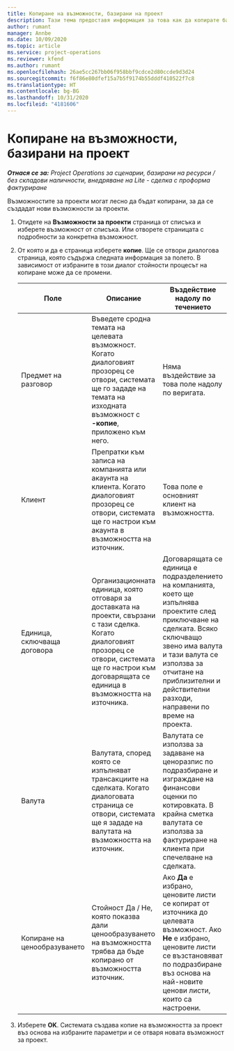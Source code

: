 ```yaml
---
title: Копиране на възможности, базирани на проект
description: Тази тема предоставя информация за това как да копирате базирани на проект възможности в Project Operations.
author: rumant
manager: Annbe
ms.date: 10/09/2020
ms.topic: article
ms.service: project-operations
ms.reviewer: kfend
ms.author: rumant
ms.openlocfilehash: 26ae5cc267bb06f958bbf9cdce2d80ccde9d3d24
ms.sourcegitcommit: f6f86e80dfef15a7b5f9174b55dddf410522f7c8
ms.translationtype: HT
ms.contentlocale: bg-BG
ms.lasthandoff: 10/31/2020
ms.locfileid: "4181606"
---
```

# <a name="copy-project-based-opportunities"></a>Копиране на възможности, базирани на проект

_**Отнася се за:** Project Operations за сценарии, базирани на ресурси / без складови наличности, внедряване на Lite - сделка с проформа фактуриране_


Възможностите за проекти могат лесно да бъдат копирани, за да се създадат нови възможности за проекти. 

1. Отидете на **Възможности за проекти** страница от списъка и изберете възможност от списъка. Или отворете страницата с подробности за конкретна възможност. 
2. От която и да е страница изберете **копие**. Ще се отвори диалогова страница, която съдържа следната информация за полето. В зависимост от избраните в този диалог стойности процесът на копиране може да се промени.

    | **Поле** | **Описание** | **Въздействие надолу по течението** |
    | --- | --- | --- |
    | Предмет на разговор | Въведете сродна темата на целевата възможност. Когато диалоговият прозорец се отвори, системата ще го зададе на темата на изходната възможност с **-копие**, приложено към него. | Няма въздействие за това поле надолу по веригата. |
    | Клиент | Препратки към записа на компанията или акаунта на клиента. Когато диалоговият прозорец се отвори, системата ще го настрои към акаунта в възможността на източник. | Това поле е основният клиент на възможността. |
    | Единица, сключваща договора | Организационната единица, която отговаря за доставката на проекти, свързани с тази сделка. Когато диалоговият прозорец се отвори, системата ще го настрои към договарящата се единица в възможността на източника. | Договарящата се единица е подразделението на компанията, което ще изпълнява проектите след приключване на сделката. Всяко сключващо звено има валута и тази валута се използва за отчитане на приблизителни и действителни разходи, направени по време на проекта. |
    | Валута | Валутата, според която се изпълняват трансакциите на сделката. Когато диалоговата страница се отвори, системата ще я зададе на валутата на възможността на източник. | Валутата се използва за задаване на ценоразпис по подразбиране и изграждане на финансови оценки по котировката. В крайна сметка валутата се използва за фактуриране на клиента при спечелване на сделката. |
    | Копиране на ценообразуването | Стойност Да / Не, която показва дали ценообразуването на възможността трябва да бъде копирано от възможността източник. | Ако **Да** е избрано, ценовите листи се копират от източника до целевата възможност. Ако **Не** е избрано, ценовите листи се възстановяват по подразбиране въз основа на най-новите ценови листи, които са настроени. |

3. Изберете **OK**. Системата създава копие на възможността за проект въз основа на избраните параметри и се отваря новата възможност за проект.
